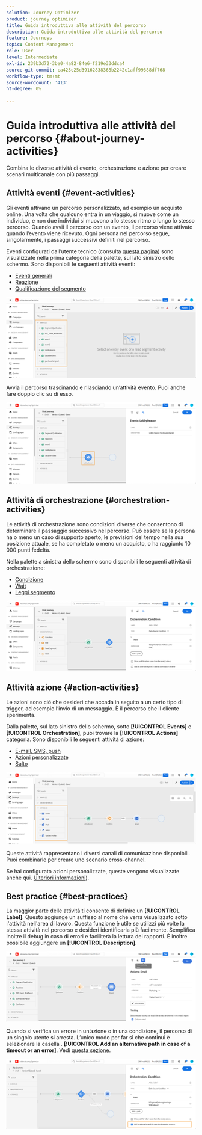 ```yaml
---
solution: Journey Optimizer
product: journey optimizer
title: Guida introduttiva alle attività del percorso
description: Guida introduttiva alle attività del percorso
feature: Journeys
topic: Content Management
role: User
level: Intermediate
exl-id: 239b3d72-3be0-4a82-84e6-f219e33ddca4
source-git-commit: ca423c25d39162838368b2242c1aff99388df768
workflow-type: tm+mt
source-wordcount: '413'
ht-degree: 0%

---
```


# Guida introduttiva alle attività del percorso {#about-journey-activities}

Combina le diverse attività di evento, orchestrazione e azione per creare scenari multicanale con più passaggi.

## Attività eventi {#event-activities}

Gli eventi attivano un percorso personalizzato, ad esempio un acquisto online. Una volta che qualcuno entra in un viaggio, si muove come un individuo, e non due individui si muovono allo stesso ritmo o lungo lo stesso percorso. Quando avvii il percorso con un evento, il percorso viene attivato quando l’evento viene ricevuto. Ogni persona nel percorso segue, singolarmente, i passaggi successivi definiti nel percorso.

Eventi configurati dall’utente tecnico (consulta [questa pagina](../event/about-events.md)) sono visualizzate nella prima categoria della palette, sul lato sinistro dello schermo. Sono disponibili le seguenti attività eventi:

* [Eventi generali](../building-journeys/general-events.md)
* [Reazione](../building-journeys/reaction-events.md)
* [Qualificazione del segmento](../building-journeys/segment-qualification-events.md)

![](assets/journey43.png)

Avvia il percorso trascinando e rilasciando un’attività evento. Puoi anche fare doppio clic su di esso.

![](assets/journey44.png)

## Attività di orchestrazione {#orchestration-activities}

Le attività di orchestrazione sono condizioni diverse che consentono di determinare il passaggio successivo nel percorso. Può essere se la persona ha o meno un caso di supporto aperto, le previsioni del tempo nella sua posizione attuale, se ha completato o meno un acquisto, o ha raggiunto 10 000 punti fedeltà.

Nella palette a sinistra dello schermo sono disponibili le seguenti attività di orchestrazione:

* [Condizione](../building-journeys/condition-activity.md)
* [Wait](../building-journeys/wait-activity.md)
* [Leggi segmento](../building-journeys/read-segment.md)

![](assets/journey49.png)

## Attività azione {#action-activities}

Le azioni sono ciò che desideri che accada in seguito a un certo tipo di trigger, ad esempio l’invio di un messaggio. È il percorso che il cliente sperimenta.

Dalla palette, sul lato sinistro dello schermo, sotto **[!UICONTROL Events]** e **[!UICONTROL Orchestration]**, puoi trovare la **[!UICONTROL Actions]** categoria. Sono disponibili le seguenti attività di azione:

* [E-mail, SMS, push](../building-journeys/journeys-message.md)
* [Azioni personalizzate](../building-journeys/using-custom-actions.md)
* [Salto](../building-journeys/jump.md)

![](assets/journey58.png)

Queste attività rappresentano i diversi canali di comunicazione disponibili. Puoi combinarle per creare uno scenario cross-channel.

Se hai configurato azioni personalizzate, queste vengono visualizzate anche qui. [Ulteriori informazioni](../building-journeys/using-custom-actions.md)).

## Best practice {#best-practices}

La maggior parte delle attività ti consente di definire un **[!UICONTROL Label]**. Questo aggiunge un suffisso al nome che verrà visualizzato sotto l&#39;attività nell&#39;area di lavoro. Questa funzione è utile se utilizzi più volte la stessa attività nel percorso e desideri identificarla più facilmente. Semplifica inoltre il debug in caso di errori e faciliterà la lettura dei rapporti. È inoltre possibile aggiungere un **[!UICONTROL Description]**.

![](assets/journey59bis.png)

Quando si verifica un errore in un’azione o in una condizione, il percorso di un singolo utente si arresta. L’unico modo per far sì che continui è selezionare la casella . **[!UICONTROL Add an alternative path in case of a timeout or an error]**. Vedi [questa sezione](../building-journeys/using-the-journey-designer.md#paths).

![](assets/journey42.png)
